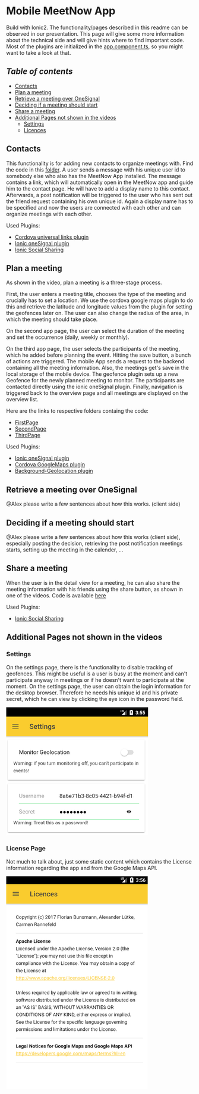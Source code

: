 # Mobile MeetNow App
Build with Ionic2. The functionality/pages described in this readme can be observed in our presentation. This page will
give some more information about the technical side and will give hints where to find important code. Most of the plugins are initialized in the [app.component.ts](./src/app/app.component.ts), so you might want to take a look at that.

## _Table of contents_
+ [Contacts](#contacts)
+ [Plan a meeting](#plan-a-meeting)
+ [Retrieve a meeting over OneSignal](#retrive-a-meeting-over-OneSignal)
+ [Deciding if a meeting should start](#deciding-if-a-meeting-should-start)
+ [Share a meeting](#share-a-meeting)
+ [Additional Pages not shown in the videos](#additional-pages-not-shown-in-the-videos)
  - [Settings](#settings)
  - [Licences](#licences)


## Contacts
This functionality is for adding new contacts to organize meetings with. Find the code
in this [folder](./src/pages/contacts). A user sends a message with his unique user id to somebody else who also has the
MeetNow App installed. The message contains a link, which will automatically open in the MeetNow app and guide him to 
the contact page. He will have to add a display name to this contact. Afterwards, a post notification will be triggered
to the user who has sent out the friend request containing his own unique id. Again a display name has to be specified 
and now the users are connected with each other and can organize meetings with each other.

Used Plugins:
- [Cordova universal links plugin](https://github.com/nordnet/cordova-universal-links-plugin)
- [Ionic oneSignal plugin](https://documentation.onesignal.com/v3.0/docs/ionic-sdk-setup)
- [Ionic Social Sharing](https://ionicframework.com/docs/native/social-sharing)

## Plan a meeting
As shown in the video, plan a meeting is a three-stage process. 

First, the user enters a meeting title, chooses the type
of the meeting and crucially has to set a location. We use the cordova google maps plugin to do this and retrieve the
latitude and longitude values from the plugin for setting the geofences later on. The user can also change the radius of
the area, in which the meeting should take place.

On the second app page, the user can select the duration of the meeting and set the occurrence (daily, weekly or monthly).

On the third app page, the user selects the participants of the meeting, which he added before planning the event. Hitting 
the save button, a bunch of actions are triggered. The mobile App sends a request to the backend containing all the 
meeting information. Also, the meetings get's save in the local storage of the mobile device. The geofence plugin sets
up a new Geofence for the newly planned meeting to monitor. The participants are contacted directly using the ionic 
oneSignal plugin. Finally, navigation is triggered back to the overview page and all meetings are displayed on the 
overview list.

Here are the links to respective folders containg the code:
- [FirstPage](./src/pages/plan-event)
- [SecondPage](./src/pages/plan-event2) 
- [ThirdPage](./src/pages/plan-event3)

Used Plugins:
- [Ionic oneSignal plugin](https://documentation.onesignal.com/v3.0/docs/ionic-sdk-setup)
- [Cordova GoogleMaps plugin](https://github.com/mapsplugin/cordova-plugin-googlemaps)
- [Background-Geolocation plugin](https://github.com/transistorsoft/cordova-background-geolocation-lt)

## Retrieve a meeting over OneSignal
@Alex please write a few sentences about how this works. (client side)


## Deciding if a meeting should start
@Alex please write a few sentences about how this works (client side), especially 
posting the decision, retrieving the post notification meetings starts, setting up the meeting in the calender, ...


## Share a meeting
When the user is in the detail view for a meeting, he can also share the meeting information with his friends using the
share button, as shown in one of the videos. Code is available [here](./src/pages/viewScheduledEvent)

Used Plugins:
- [Ionic Social Sharing](https://ionicframework.com/docs/native/social-sharing)

## Additional Pages not shown in the videos

### Settings
On the settings page, there is the functionality to disable tracking of geofences. This might be useful is a user is 
busy at the moment and can't participate anyway in meetings or if he doesn't want to participate at the moment.
On the settings page, the user can obtain the login information for the desktop browser. Therefore he needs his unique
id and his private secret, which he can view by clicking the eye icon in the password field.

![SettingsPage](./SettingsPage.png "SettingsPage")


### License Page
Not much to talk about, just some static content which contains the License information regarding the app and from the
Google Maps API.

![Licences](./Licences.png "Licenses")
